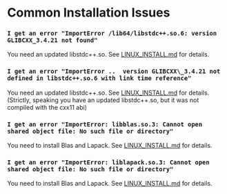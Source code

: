 # Common Installation Issues

### `I get an error "ImportError /lib64/libstdc++.so.6: version GLIBCXX_3.4.21 not found"`

You need an updated libstdc++.so. See [LINUX\_INSTALL.md](LINUX_INSTALL.md) for details.

### `I get an error "ImportError ..  version GLIBCXX\_3.4.21 not defined in libstdc++.so.6 with link time reference"`

You need an updated libstdc++.so. See [LINUX\_INSTALL.md](LINUX_INSTALL.md) for details.
(Strictly, speaking you have an updated libstdc++.so, but it was not compiled with the cxx11 abi)

### `I get an error "ImportError: libblas.so.3: Cannot open shared object file: No such file or directory"`

You need to install Blas and Lapack. See [LINUX\_INSTALL.md](LINUX_INSTALL.md) for details.

### `I get an error "ImportError: liblapack.so.3: Cannot open shared object file: No such file or directory"`

You need to install Blas and Lapack. See [LINUX\_INSTALL.md](LINUX_INSTALL.md) for details.
